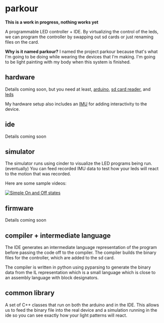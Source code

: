 parkour
=======

**This is a work in progress, nothing works yet**

A programmable LED controller + IDE. By virtualizing the control of the leds, we can program the controller by swapping out
sd cards or just renaming files on the card.

**Why is it named parkour?** I named the project parkour because that's what I'm going to be doing while wearing the devices that I'm making.  I'm going to be light painting with my body when this system is finished.

hardware
--------

Details coming soon, but you need at least, [arduino](https://www.sparkfun.com/products/11113),
[sd card reader](https://www.adafruit.com/products/254), and [leds](https://www.adafruit.com/products/1426)

My hardware setup also includes an [IMU](https://www.adafruit.com/products/1604) for adding interactivity to the device.

ide
---

Details coming soon

simulator
---------

The simulator runs using cinder to visualize the LED programs being run.  (eventually) You can feed
recorded IMU data to test how your leds will react to the motion that was recorded.

Here are some sample videos:

[![Simple On and Off states](http://img.youtube.com/vi/aTuiwGLYea4/0.jpg)](https://www.youtube.com/watch?v=aTuiwGLYea4)

firmware
--------

Details coming soon

compiler + intermediate language
--------------------------------

The IDE generates an intermediate language representation of the program before passing the code off to the compiler.
The compiler builds the binary files for the controller, which are added to the sd card.

The compiler is written in python using pyparsing to generate the binary data from the IL representation which is a small
language which is close to an assembly language with block designators.

common library
--------------

A set of C++ classes that run on both the arduino and in the IDE.  This allows us to feed the binary file into the real
device and a simulation running in the ide so you can see exactly how your light patterns will react.
